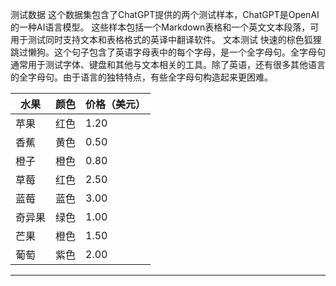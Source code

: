 测试数据
这个数据集包含了ChatGPT提供的两个测试样本，ChatGPT是OpenAI的一种AI语言模型。
这些样本包括一个Markdown表格和一个英文文本段落，可用于测试同时支持文本和表格格式的英译中翻译软件。
文本测试
快速的棕色狐狸跳过懒狗。这个句子包含了英语字母表中的每个字母，是一个全字母句。全字母句通常用于测试字体、键盘和其他与文本相关的工具。除了英语，还有很多其他语言的全字母句。由于语言的独特特点，有些全字母句构造起来更困难。

| 水果 | 颜色 | 价格（美元） |
| --- | --- | --- |
| 苹果 | 红色 | 1.20 |
| 香蕉 | 黄色 | 0.50 |
| 橙子 | 橙色 | 0.80 |
| 草莓 | 红色 | 2.50 |
| 蓝莓 | 蓝色 | 3.00 |
| 奇异果 | 绿色 | 1.00 |
| 芒果 | 橙色 | 1.50 |
| 葡萄 | 紫色 | 2.00 |

---

